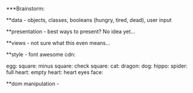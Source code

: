 ***Brainstorm:

**data - 
objects, classes, booleans (hungry, tired, dead), user input 

**presentation - 
best ways to present? No idea yet... 

**views - 
not sure what this even means...

**style - 
font awesome cdn: <link rel="stylesheet" href="https://use.fontawesome.com/releases/v5.14.0/css/all.css" integrity="sha384-HzLeBuhoNPvSl5KYnjx0BT+WB0QEEqLprO+NBkkk5gbc67FTaL7XIGa2w1L0Xbgc" crossorigin="anonymous">

egg:   <i class="fas fa-egg"></i>
square:  <i class="far fa-square"></i>
minus square:  <i class="far fa-minus-square"></i>
check square:  <i class="fas fa-check-square"></i>
cat:  <i class="fas fa-cat"></i>
dragon:  <i class="fas fa-dragon"></i>
dog:  <i class="fas fa-dog"></i>
hippo:  <i class="fas fa-hippo"></i>
spider:  <i class="fas fa-spider"></i>
full heart:  <i class="fas fa-heart"></i>
empty heart:  <i class="far fa-heart"></i>
heart eyes face:  <i class="far fa-grin-hearts"></i>

**dom manipulation -  
 